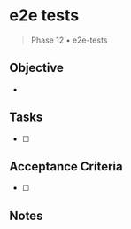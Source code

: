 # e2e tests

> Phase 12 • e2e-tests

## Objective
- 

## Tasks
- [ ] 

## Acceptance Criteria
- [ ] 

## Notes

